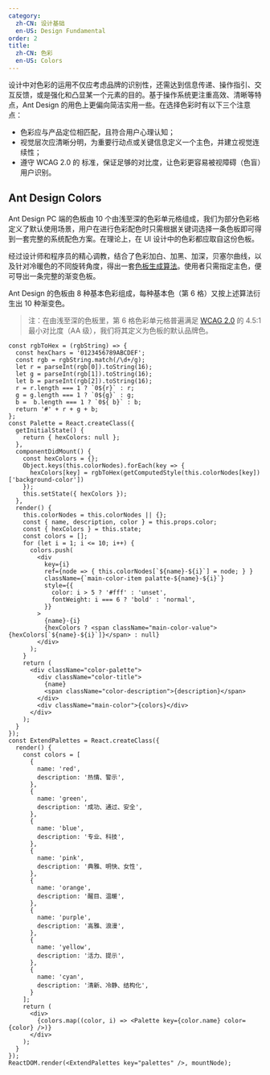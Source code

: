 ```yaml
---
category:
  zh-CN: 设计基础
  en-US: Design Fundamental
order: 2
title:
  zh-CN: 色彩
  en-US: Colors
---
```


设计中对色彩的运用不仅应考虑品牌的识别性，还需达到信息传递、操作指引、交互反馈，或是强化和凸显某一个元素的目的。基于操作系统更注重高效、清晰等特点，Ant Design 的用色上更偏向简洁实用一些。在选择色彩时有以下三个注意点：

- 色彩应与产品定位相匹配，且符合用户心理认知；
- 视觉层次应清晰分明，为重要行动点或关键信息定义一个主色，并建立视觉连续性；
- 遵守 WCAG 2.0 的 标准，保证足够的对比度，让色彩更容易被视障碍（色盲）用户识别。

## Ant Design Colors

Ant Design PC 端的色板由 10 个由浅至深的色彩单元格组成，我们为部分色彩格定义了默认使用场景，用户在进行色彩配色时只需根据关键词选择一条色板即可得到一套完整的系统配色方案。在理论上，在 UI 设计中的色彩都应取自这份色板。

经过设计师和程序员的精心调教，结合了色彩加白、加黑、加深，贝塞尔曲线，以及针对冷暖色的不同旋转角度，得出一套[色板生成算法](https://github.com/ant-design/ant-design/blob/734beb84ffc3f0469fbae1566aa8450f966cb261/components/style/color/colorPalette.less)。使用者只需指定主色，便可导出一条完整的渐变色板。

Ant Design 的色板由 8 种基本色彩组成，每种基本色（第 6 格）又按上述算法衍生出 10 种渐变色。

> 注：在由浅至深的色板里，第 6 格色彩单元格普遍满足 [WCAG 2.0](http://leaverou.github.io/contrast-ratio/) 的 4.5:1 最小对比度（AA 级），我们将其定义为色板的默认品牌色。


`````__react
const rgbToHex = (rgbString) => {
  const hexChars = '0123456789ABCDEF';
  const rgb = rgbString.match(/\d+/g);
  let r = parseInt(rgb[0]).toString(16);
  let g = parseInt(rgb[1]).toString(16);
  let b = parseInt(rgb[2]).toString(16);
  r = r.length === 1 ? `0${r}` : r;
  g = g.length === 1 ? `0${g}` : g;
  b =  b.length === 1 ? `0${ b}` : b;
  return '#' + r + g + b;
};
const Palette = React.createClass({
  getInitialState() {
    return { hexColors: null };
  },
  componentDidMount() {
    const hexColors = {};
    Object.keys(this.colorNodes).forEach(key => {
      hexColors[key] = rgbToHex(getComputedStyle(this.colorNodes[key])['background-color'])
    });
    this.setState({ hexColors });
  },
  render() {
    this.colorNodes = this.colorNodes || {};
    const { name, description, color } = this.props.color;
    const { hexColors } = this.state;
    const colors = [];
    for (let i = 1; i <= 10; i++) {
      colors.push(
        <div
          key={i}
          ref={node => { this.colorNodes[`${name}-${i}`] = node; } }
          className={`main-color-item palatte-${name}-${i}`}
          style={{
            color: i > 5 ? '#fff' : 'unset',
            fontWeight: i === 6 ? 'bold' : 'normal',
          }}
        >
          {name}-{i}
          {hexColors ? <span className="main-color-value">{hexColors[`${name}-${i}`]}</span> : null}
        </div>
      );
    }
    return (
      <div className="color-palette">
        <div className="color-title">
          {name}
          <span className="color-description">{description}</span>
        </div>
        <div className="main-color">{colors}</div>
      </div>
    );
  }
});
const ExtendPalettes = React.createClass({
  render() {
    const colors = [
      {
        name: 'red',
        description: '热情、警示',
      },
      {
        name: 'green',
        description: '成功、通过、安全',
      },
      {
        name: 'blue',
        description: '专业、科技',
      },
      {
        name: 'pink',
        description: '典雅、明快、女性',
      },
      {
        name: 'orange',
        description: '醒目、温暖',
      },
      {
        name: 'purple',
        description: '高雅、浪漫',
      },
      {
        name: 'yellow',
        description: '活力、提示',
      },
      {
        name: 'cyan',
        description: '清新、冷静、结构化',
      }
    ];
    return (
      <div>
        {colors.map((color, i) => <Palette key={color.name} color={color} />)}
      </div>
    );
  }
});
ReactDOM.render(<ExtendPalettes key="palettes" />, mountNode);
`````
